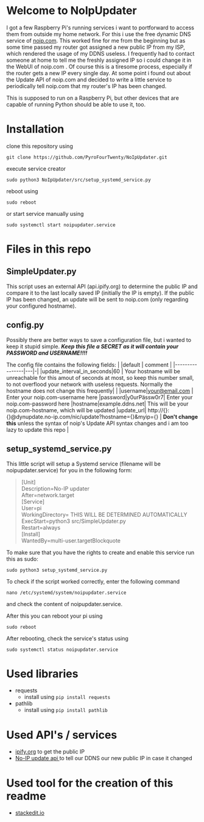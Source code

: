 
# Welcome to NoIpUpdater

 I got a few Raspberry Pi's running services i want to portforward to access them from outside my home network. 
 For this i use the free dynamic DNS service of [noip.com](https://www.noip.com).  This worked fine for me from the 
 beginning but as some time passed my router got assigned a new public IP from my ISP, which rendered the usage of my 
 DDNS useless. I frequently had to contact someone at home to tell me the freshly assigned IP so i could change it in 
 the WebUI of noip.com .  Of course this is a tiresome process, especially if the router gets a new IP every single day.
 At some point i found out about the Update API of noip.com and decided to write a little service to periodically tell 
 noip.com that my router's IP has been changed. 
 
 This is supposed to run on a Raspberry Pi, but other devices that are capable of running Python should be able to use it, too.    
# Installation
clone this repository using

    git clone https://github.com/PyroFourTwenty/NoIpUpdater.git
execute service creator

    sudo python3 NoIpUpdater/src/setup_systemd_service.py
reboot using 

    sudo reboot
 or start service manually using

    sudo systemctl start noipupdater.service

# Files in this repo

## SimpleUpdater.py

This script uses an external API (api.ipify.org) to determine the public IP and compare it to the last locally saved IP 
(initially the IP is empty). If the public IP has been changed, an update will be sent to noip.com (only regarding your 
configured hostname).

## config.py

Possibly there are better ways to save a configuration file, but i wanted to keep it stupid simple.
***Keep this file a SECRET as it will contain your PASSWORD and USERNAME!!!!***

The config file contains the following fields:
|                |default                         | comment |
|----------------|---|-|
|update_interval_in_seconds|60 | Your hostname will be unreachable for this amout of seconds at most, so keep this number small, to not overflood your network with useless requests. Normally the hostname does not change this frequently|            |
|username|your@email.com            | Enter your noip.com-username here
|password|y0urPässw0r7| Enter your noip.com-password here
|hostname|example.ddns.net| This will be your noip.com-hostname, which will be updated
|update_url| http://{}:{}@dynupdate.no-ip.com/nic/update?hostname={}&myip={} | **Don't change this** unless the syntax of noip's Update API syntax changes and i am too lazy to update this repo |



## setup_systemd_service.py

This little script will setup a Systemd service (filename will be noipupdater.service) for you in the following form: 


> [Unit]  
Description=No-IP updater  
After=network.target    
[Service]  
User=pi  
WorkingDirectory= THIS WILL BE DETERMINED AUTOMATICALLY  
ExecStart=python3 src/SimpleUpdater.py  
Restart=always   
[Install]  
WantedBy=multi-user.targetBlockquote

To make sure that you have the rights to create and enable this service run this as sudo:

    sudo python3 setup_systemd_service.py

To check if the script worked correctly, enter the following command

    nano /etc/systemd/system/noipupdater.service
and check the content of noipupdater.service. 

After this you can reboot your pi using

    sudo reboot
After rebooting, check the service's status using

    sudo systemctl status noipupdater.service

# Used libraries

 - requests 
	 - install using `pip install requests`
 - pathlib
	 - install using `pip install pathlib`

# Used API's / services

 - [ipify.org](https://www.ipify.org) to get the public IP
 - [No-IP update api ](https://www.noip.com/integrate/request) to tell our DDNS our new public IP in case it changed

# Used tool for the creation of this readme

 - [stackedit.io](https://stackedit.io)
